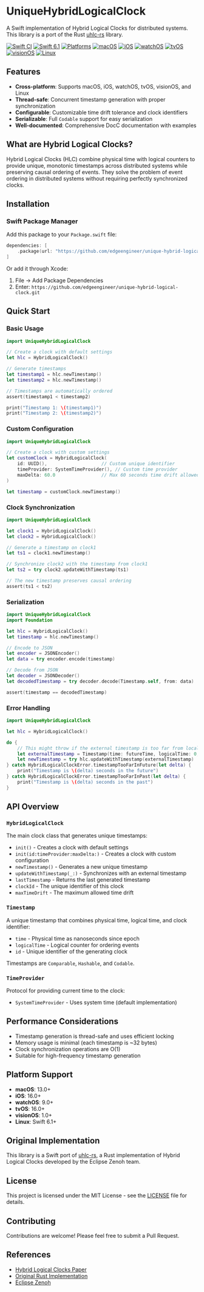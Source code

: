 # UniqueHybridLogicalClock

A Swift implementation of Hybrid Logical Clocks for distributed systems. This library is a port of the Rust [uhlc-rs](https://github.com/atolab/uhlc-rs) library.

[![Swift CI](https://github.com/edgeengineer/unique-hybrid-logical-clock/workflows/Swift%20CI/badge.svg)](https://github.com/edgeengineer/unique-hybrid-logical-clock/actions)
[![Swift 6.1](https://img.shields.io/badge/Swift-6.1-orange.svg)](https://swift.org)
[![Platforms](https://img.shields.io/badge/platforms-macOS%20%7C%20iOS%20%7C%20watchOS%20%7C%20tvOS%20%7C%20visionOS%20%7C%20Linux-lightgrey.svg)](https://swift.org)
[![macOS](https://img.shields.io/badge/macOS-13.0+-blue.svg)](https://developer.apple.com/macos/)
[![iOS](https://img.shields.io/badge/iOS-16.0+-blue.svg)](https://developer.apple.com/ios/)
[![watchOS](https://img.shields.io/badge/watchOS-9.0+-blue.svg)](https://developer.apple.com/watchos/)
[![tvOS](https://img.shields.io/badge/tvOS-16.0+-blue.svg)](https://developer.apple.com/tvos/)
[![visionOS](https://img.shields.io/badge/visionOS-1.0+-blue.svg)](https://developer.apple.com/visionos/)
[![Linux](https://img.shields.io/badge/Linux-Swift%206.1-red.svg)](https://swift.org)

## Features

- **Cross-platform**: Supports macOS, iOS, watchOS, tvOS, visionOS, and Linux
- **Thread-safe**: Concurrent timestamp generation with proper synchronization
- **Configurable**: Customizable time drift tolerance and clock identifiers
- **Serializable**: Full `Codable` support for easy serialization
- **Well-documented**: Comprehensive DocC documentation with examples

## What are Hybrid Logical Clocks?

Hybrid Logical Clocks (HLC) combine physical time with logical counters to provide unique, monotonic timestamps across distributed systems while preserving causal ordering of events. They solve the problem of event ordering in distributed systems without requiring perfectly synchronized clocks.

## Installation

### Swift Package Manager

Add this package to your `Package.swift` file:

```swift
dependencies: [
    .package(url: "https://github.com/edgeengineer/unique-hybrid-logical-clock.git", from: "1.0.0")
]
```

Or add it through Xcode:
1. File → Add Package Dependencies
2. Enter: `https://github.com/edgeengineer/unique-hybrid-logical-clock.git`

## Quick Start

### Basic Usage

```swift
import UniqueHybridLogicalClock

// Create a clock with default settings
let hlc = HybridLogicalClock()

// Generate timestamps
let timestamp1 = hlc.newTimestamp()
let timestamp2 = hlc.newTimestamp()

// Timestamps are automatically ordered
assert(timestamp1 < timestamp2)

print("Timestamp 1: \(timestamp1)")
print("Timestamp 2: \(timestamp2)")
```

### Custom Configuration

```swift
import UniqueHybridLogicalClock

// Create a clock with custom settings
let customClock = HybridLogicalClock(
    id: UUID(),                    // Custom unique identifier
    timeProvider: SystemTimeProvider(), // Custom time provider
    maxDelta: 60.0                 // Max 60 seconds time drift allowed
)

let timestamp = customClock.newTimestamp()
```

### Clock Synchronization

```swift
import UniqueHybridLogicalClock

let clock1 = HybridLogicalClock()
let clock2 = HybridLogicalClock()

// Generate a timestamp on clock1
let ts1 = clock1.newTimestamp()

// Synchronize clock2 with the timestamp from clock1
let ts2 = try clock2.updateWithTimestamp(ts1)

// The new timestamp preserves causal ordering
assert(ts1 < ts2)
```

### Serialization

```swift
import UniqueHybridLogicalClock
import Foundation

let hlc = HybridLogicalClock()
let timestamp = hlc.newTimestamp()

// Encode to JSON
let encoder = JSONEncoder()
let data = try encoder.encode(timestamp)

// Decode from JSON
let decoder = JSONDecoder()
let decodedTimestamp = try decoder.decode(Timestamp.self, from: data)

assert(timestamp == decodedTimestamp)
```

### Error Handling

```swift
import UniqueHybridLogicalClock

let hlc = HybridLogicalClock()

do {
    // This might throw if the external timestamp is too far from local time
    let externalTimestamp = Timestamp(time: futureTime, logicalTime: 0, id: UUID())
    let newTimestamp = try hlc.updateWithTimestamp(externalTimestamp)
} catch HybridLogicalClockError.timestampTooFarInFuture(let delta) {
    print("Timestamp is \(delta) seconds in the future")
} catch HybridLogicalClockError.timestampTooFarInPast(let delta) {
    print("Timestamp is \(delta) seconds in the past")
}
```

## API Overview

### `HybridLogicalClock`

The main clock class that generates unique timestamps:

- `init()` - Creates a clock with default settings
- `init(id:timeProvider:maxDelta:)` - Creates a clock with custom configuration
- `newTimestamp()` - Generates a new unique timestamp
- `updateWithTimestamp(_:)` - Synchronizes with an external timestamp
- `lastTimestamp` - Returns the last generated timestamp
- `clockId` - The unique identifier of this clock
- `maxTimeDrift` - The maximum allowed time drift

### `Timestamp`

A unique timestamp that combines physical time, logical time, and clock identifier:

- `time` - Physical time as nanoseconds since epoch
- `logicalTime` - Logical counter for ordering events
- `id` - Unique identifier of the generating clock

Timestamps are `Comparable`, `Hashable`, and `Codable`.

### `TimeProvider`

Protocol for providing current time to the clock:

- `SystemTimeProvider` - Uses system time (default implementation)

## Performance Considerations

- Timestamp generation is thread-safe and uses efficient locking
- Memory usage is minimal (each timestamp is ~32 bytes)
- Clock synchronization operations are O(1)
- Suitable for high-frequency timestamp generation

## Platform Support

- **macOS**: 13.0+
- **iOS**: 16.0+
- **watchOS**: 9.0+
- **tvOS**: 16.0+
- **visionOS**: 1.0+
- **Linux**: Swift 6.1+

## Original Implementation

This library is a Swift port of [uhlc-rs](https://github.com/atolab/uhlc-rs), a Rust implementation of Hybrid Logical Clocks developed by the Eclipse Zenoh team.

## License

This project is licensed under the MIT License - see the [LICENSE](LICENSE) file for details.

## Contributing

Contributions are welcome! Please feel free to submit a Pull Request.

## References

- [Hybrid Logical Clocks Paper](https://cse.buffalo.edu/tech-reports/2014-04.pdf)
- [Original Rust Implementation](https://github.com/atolab/uhlc-rs)
- [Eclipse Zenoh](https://zenoh.io/)